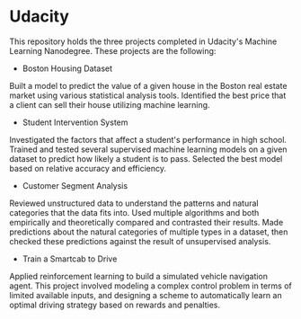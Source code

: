# Udacity

This repository holds the three projects completed in Udacity's Machine Learning Nanodegree. These projects are the following:

* Boston Housing Dataset

Built a model to predict the value of a given house in the Boston real estate market using various statistical analysis tools. Identified the best price that a client can sell their house utilizing machine learning.

* Student Intervention System

Investigated the factors that affect a student's performance in high school. Trained and tested several supervised machine learning models on a given dataset to predict how likely a student is to pass. Selected the best model based on relative accuracy and efficiency.

* Customer Segment Analysis
 
Reviewed unstructured data to understand the patterns and natural categories that the data fits into. Used multiple algorithms and both empirically and theoretically compared and contrasted their results. Made predictions about the natural categories of multiple types in a dataset, then checked these predictions against the result of unsupervised analysis.

* Train a Smartcab to Drive

Applied reinforcement learning to build a simulated vehicle navigation agent. This project involved modeling a complex control problem in terms of limited available inputs, and designing a scheme to automatically learn an optimal driving strategy based on rewards and penalties.
